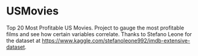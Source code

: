 # USMovies
Top 20 Most Profitable US Movies. Project to gauge the most profitable films and see how certain variables correlate. Thanks to Stefano Leone for the dataset at https://www.kaggle.com/stefanoleone992/imdb-extensive-dataset.

